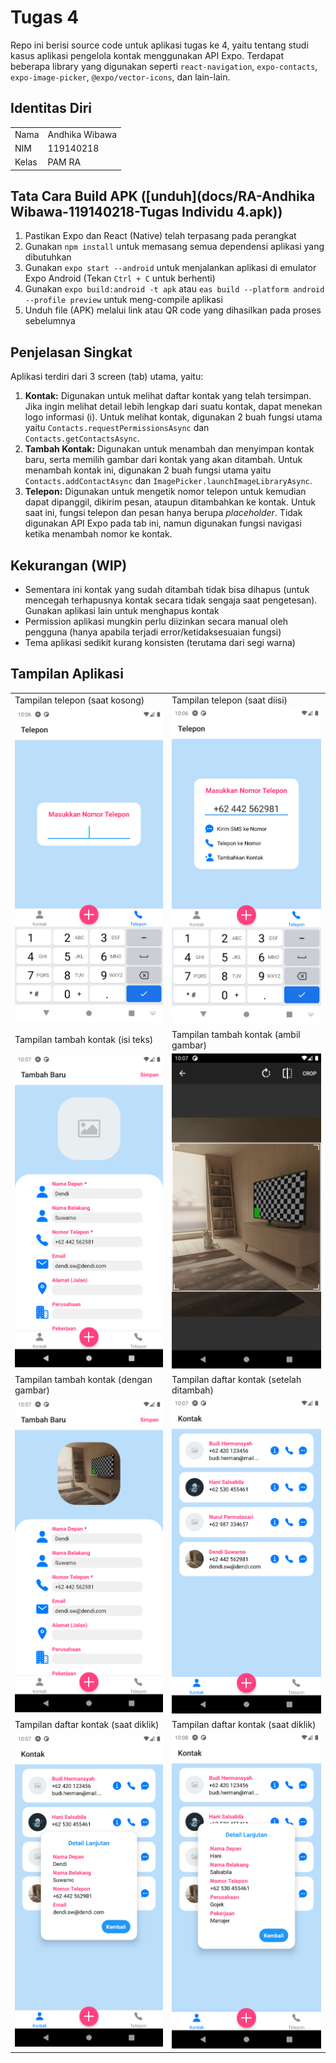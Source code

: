 # Tugas 4
Repo ini berisi source code untuk aplikasi tugas ke 4, yaitu tentang studi kasus aplikasi pengelola kontak menggunakan API Expo.
Terdapat beberapa library yang digunakan seperti `react-navigation`, `expo-contacts`, `expo-image-picker`, `@expo/vector-icons`, dan lain-lain.

## Identitas Diri
|||
|-|-|
|Nama|Andhika Wibawa|
|NIM|119140218|
|Kelas|PAM RA|

## Tata Cara Build APK ([unduh](docs/RA-Andhika Wibawa-119140218-Tugas Individu 4.apk))
1. Pastikan Expo dan React (Native) telah terpasang pada perangkat
2. Gunakan `npm install` untuk memasang semua dependensi aplikasi yang dibutuhkan
2. Gunakan `expo start --android` untuk menjalankan aplikasi di emulator Expo Android (Tekan `Ctrl + C` untuk berhenti)
3. Gunakan `expo build:android -t apk` atau `eas build --platform android --profile preview` untuk meng-compile aplikasi
4. Unduh file (APK) melalui link atau QR code yang dihasilkan pada proses sebelumnya

## Penjelasan Singkat
Aplikasi terdiri dari 3 screen (tab) utama, yaitu:
1. **Kontak:** Digunakan untuk melihat daftar kontak yang telah tersimpan. Jika ingin melihat detail lebih lengkap dari suatu kontak, dapat menekan logo informasi (i). Untuk melihat kontak, digunakan 2 buah fungsi utama yaitu `Contacts.requestPermissionsAsync` dan `Contacts.getContactsAsync`.
2. **Tambah Kontak:** Digunakan untuk menambah dan menyimpan kontak baru, serta memilih gambar dari kontak yang akan ditambah. Untuk menambah kontak ini, digunakan 2 buah fungsi utama yaitu `Contacts.addContactAsync` dan `ImagePicker.launchImageLibraryAsync`.
3. **Telepon:** Digunakan untuk mengetik nomor telepon untuk kemudian dapat dipanggil, dikirim pesan, ataupun ditambahkan ke kontak. Untuk saat ini, fungsi telepon dan pesan hanya berupa _placeholder_. Tidak digunakan API Expo pada tab ini, namun digunakan fungsi navigasi ketika menambah nomor ke kontak.

## Kekurangan (WIP)
- Sementara ini kontak yang sudah ditambah tidak bisa dihapus (untuk mencegah terhapusnya kontak secara tidak sengaja saat pengetesan). Gunakan aplikasi lain untuk menghapus kontak
- Permission aplikasi mungkin perlu diizinkan secara manual oleh pengguna (hanya apabila terjadi error/ketidaksesuaian fungsi)
- Tema aplikasi sedikit kurang konsisten (terutama dari segi warna)

## Tampilan Aplikasi
<table>
    <tr>
        <td>Tampilan telepon (saat kosong)</td>
        <td>Tampilan telepon (saat diisi)</td>
    </tr>
    <tr>
        <td><img src="docs/Screenshot_1.png" width=300></td>
        <td><img src="docs/Screenshot_2.png" width=300></td>
    </tr>
    <tr>
        <td>Tampilan tambah kontak (isi teks)</td>
        <td>Tampilan tambah kontak (ambil gambar)</td>
    </tr>
    <tr>
        <td><img src="docs/Screenshot_3.png" width=300></td>
        <td><img src="docs/Screenshot_4.png" width=300></td>
    </tr>
        <tr>
        <td>Tampilan tambah kontak (dengan gambar)</td>
        <td>Tampilan daftar kontak (setelah ditambah)</td>
    </tr>
    <tr>
        <td><img src="docs/Screenshot_5.png" width=300></td>
        <td><img src="docs/Screenshot_6.png" width=300></td>
    </tr>
        <tr>
        <td>Tampilan daftar kontak (saat diklik)</td>
        <td>Tampilan daftar kontak (saat diklik)</td>
    </tr>
    <tr>
        <td><img src="docs/Screenshot_7.png" width=300></td>
        <td><img src="docs/Screenshot_8.png" width=300></td>
    </tr>
</table>
